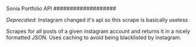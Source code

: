 Sonia Portfolio API
###################

_Deprecated_: Instagram changed it's api so this scrape is basically useless

Scrapes for all posts of a given instagram account and returns it in a nicely formatted JSON. Uses caching to avoid being blacklisted by instagram.

